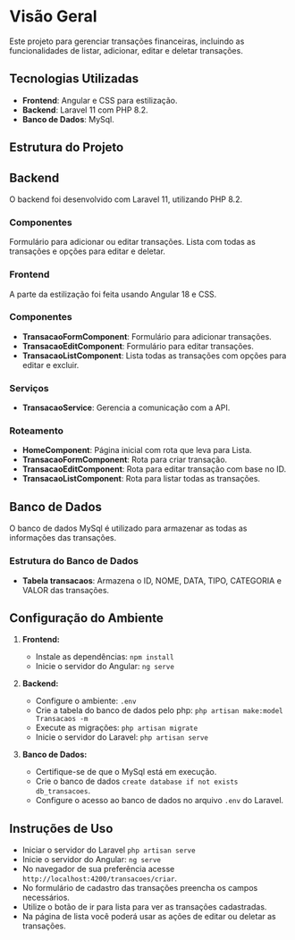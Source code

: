 # Visão Geral

Este projeto para gerenciar transações financeiras, incluindo as funcionalidades de listar, adicionar, editar e deletar transações.

## Tecnologias Utilizadas

 - **Frontend**: Angular e CSS para estilização.
 - **Backend**: Laravel 11 com PHP 8.2.
 - **Banco de Dados**: MySql.

## Estrutura do Projeto

## Backend

O backend foi desenvolvido com Laravel 11, utilizando PHP 8.2.

### Componentes

Formulário para adicionar ou editar transações.
Lista com todas as transações e opções para editar e deletar.

### Frontend

A parte da estilização foi feita usando Angular 18 e CSS.

### Componentes

 - **TransacaoFormComponent**: Formulário para adicionar transações.
 - **TransacaoEditComponent**: Formulário para editar transações.
 - **TransacaoListComponent**: Lista todas as transações com opções para editar e excluir.

### Serviços

 - **TransacaoService**: Gerencia a comunicação com a API.

### Roteamento
 - **HomeComponent**: Página inicial com rota que leva para Lista.
 - **TransacaoFormComponent**: Rota para criar transação.
 - **TransacaoEditComponent**: Rota para editar transação com base no ID.
 - **TransacaoListComponent**: Rota para listar todas as transações.

## Banco de Dados

O banco de dados MySql é utilizado para armazenar as todas as informações das transações.

### Estrutura do Banco de Dados

 - **Tabela transacaos**: Armazena o ID, NOME, DATA, TIPO, CATEGORIA e VALOR das transações.

## Configuração do Ambiente

1. **Frontend:**
   - Instale as dependências: `npm install`
   - Inicie o servidor do Angular: `ng serve`

2. **Backend:**
   - Configure o ambiente: `.env`
   - Crie a tabela do banco de dados pelo php: `php artisan make:model Transacaos -m`
   - Execute as migrações: `php artisan migrate`
   - Inicie o servidor do Laravel: `php artisan serve`

3. **Banco de Dados:**
   - Certifique-se de que o MySql está em execução.
   - Crie o banco de dados `create database if not exists db_transacoes`.
   - Configure o acesso ao banco de dados no arquivo `.env` do Laravel.

## Instruções de Uso

 - Iniciar o servidor do Laravel `php artisan serve`
 - Inicie o servidor do Angular: `ng serve` 
 - No navegador de sua preferência acesse `http://localhost:4200/transacoes/criar`.
 - No formulário de cadastro das transações preencha os campos necessários.
 - Utilize o botão de ir para lista para ver as transações cadastradas.
 - Na página de lista você poderá usar as ações de editar ou deletar as transações.